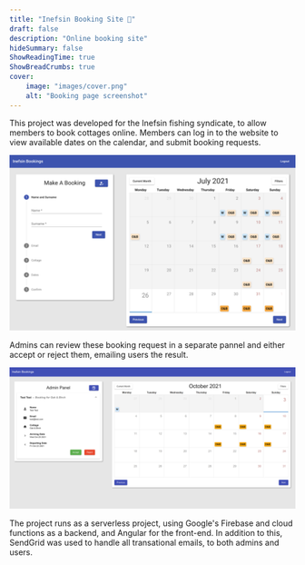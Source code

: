 ```yaml
---
title: "Inefsin Booking Site 🎣"
draft: false
description: "Online booking site"
hideSummary: false
ShowReadingTime: true
ShowBreadCrumbs: true
cover:
    image: "images/cover.png"
    alt: "Booking page screenshot"
---
```


This project was developed for the Inefsin fishing syndicate, to allow members to book cottages online. Members can log in to the website to view available dates on the calendar, and submit booking requests. 

![booking view](images/inefsin.png)

Admins can review these booking request in a separate pannel and either accept or reject them, emailing users the result.

![admin view](images/admin.png)

 The project runs as a serverless project, using Google's Firebase and cloud functions as a backend, and Angular for the front-end. In addition to this, SendGrid was used to handle all transational emails, to both admins and users.